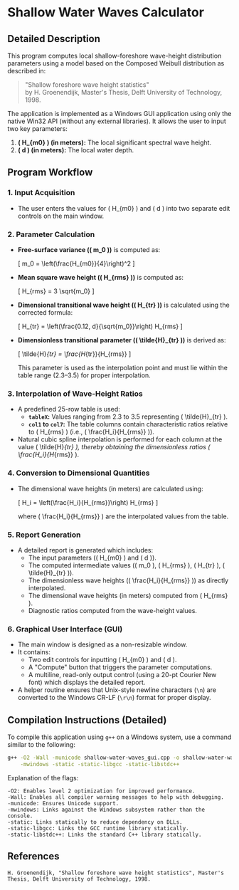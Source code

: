 # Shallow Water Waves Calculator

## Detailed Description

This program computes local shallow-foreshore wave-height distribution parameters using a model based on the Composed Weibull distribution as described in:

> "Shallow foreshore wave height statistics"  
> by H. Groenendijk, Master's Thesis, Delft University of Technology, 1998.

The application is implemented as a Windows GUI application using only the native Win32 API (without any external libraries). It allows the user to input two key parameters:

1. **\( H_{m0} \) (in meters):** The local significant spectral wave height.
2. **\( d \) (in meters):** The local water depth.

## Program Workflow

### 1. Input Acquisition
- The user enters the values for \( H_{m0} \) and \( d \) into two separate edit controls on the main window.

### 2. Parameter Calculation
- **Free-surface variance (\( m_0 \))** is computed as:

  \[
  m_0 = \left(\frac{H_{m0}}{4}\right)^2
  \]
  
- **Mean square wave height (\( H_{rms} \))** is computed as:

  \[
  H_{rms} = 3 \sqrt{m_0}
  \]
  
- **Dimensional transitional wave height (\( H_{tr} \))** is calculated using the corrected formula:

  \[
  H_{tr} = \left(\frac{0.12\, d}{\sqrt{m_0}}\right) H_{rms}
  \]
  
- **Dimensionless transitional parameter (\( \tilde{H}_{tr} \))** is derived as:

  \[
  \tilde{H}_{tr} = \frac{H_{tr}}{H_{rms}}
  \]
  
  This parameter is used as the interpolation point and must lie within the table range (2.3–3.5) for proper interpolation.

### 3. Interpolation of Wave-Height Ratios
- A predefined 25-row table is used:
  - **`tableX`:** Values ranging from 2.3 to 3.5 representing \( \tilde{H}_{tr} \).
  - **`col1` to `col7`:** The table columns contain characteristic ratios relative to \( H_{rms} \) (i.e., \( \frac{H_i}{H_{rms}} \)).
- Natural cubic spline interpolation is performed for each column at the value \( \tilde{H}_{tr} \), thereby obtaining the dimensionless ratios \( \frac{H_i}{H_{rms}} \).

### 4. Conversion to Dimensional Quantities
- The dimensional wave heights (in meters) are calculated using:

  \[
  H_i = \left(\frac{H_i}{H_{rms}}\right) H_{rms}
  \]
  
  where \( \frac{H_i}{H_{rms}} \) are the interpolated values from the table.

### 5. Report Generation
- A detailed report is generated which includes:
  - The input parameters (\( H_{m0} \) and \( d \)).
  - The computed intermediate values (\( m_0 \), \( H_{rms} \), \( H_{tr} \), \( \tilde{H}_{tr} \)).
  - The dimensionless wave heights (\( \frac{H_i}{H_{rms}} \)) as directly interpolated.
  - The dimensional wave heights (in meters) computed from \( H_{rms} \).
  - Diagnostic ratios computed from the wave-height values.

### 6. Graphical User Interface (GUI)
- The main window is designed as a non-resizable window.
- It contains:
  - Two edit controls for inputting \( H_{m0} \) and \( d \).
  - A "Compute" button that triggers the parameter computations.
  - A multiline, read-only output control (using a 20-pt Courier New font) which displays the detailed report.
- A helper routine ensures that Unix-style newline characters (`\n`) are converted to the Windows CR-LF (`\r\n`) format for proper display.

## Compilation Instructions (Detailed)
To compile this application using `g++` on a Windows system, use a command similar to the following:

```bash
g++ -O2 -Wall -municode shallow-water-waves_gui.cpp -o shallow-water-waves_gui \
    -mwindows -static -static-libgcc -static-libstdc++
```
Explanation of the flags:

    -O2: Enables level 2 optimization for improved performance.
    -Wall: Enables all compiler warning messages to help with debugging.
    -municode: Ensures Unicode support.
    -mwindows: Links against the Windows subsystem rather than the console.
    -static: Links statically to reduce dependency on DLLs.
    -static-libgcc: Links the GCC runtime library statically.
    -static-libstdc++: Links the standard C++ library statically.

## References

    H. Groenendijk, "Shallow foreshore wave height statistics", Master's Thesis, Delft University of Technology, 1998.
